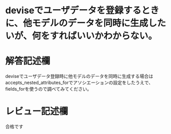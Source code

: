 # deviseでユーザデータを登録するときに、他モデルのデータを同時に生成したいが、何をすればいいかわからない。
# 解答記述欄
deviseでユーザデータ登録時に他モデルのデータを同時に生成する場合はaccepts_nested_attributes_forでアソシエーションの設定をしたうえで、fields_forを使うので調べてみてください。


# レビュー記述欄

合格です
